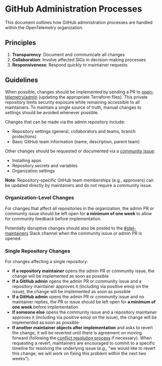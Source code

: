 # GitHub Administration Processes

This document outlines how GitHub administration processes are handled within the OpenTelemetry organization.

## Principles

1. **Transparency**: Document and communicate all changes
2. **Collaboration**: Involve affected SIGs in decision-making processes
3. **Responsiveness**: Respond quickly to maintainer requests

## Guidelines

When possible, changes should be implemented by sending a PR to
[open-telemetry/admin](https://github.com/open-telemetry/admin) (updating the appropriate Terraform
files). This private repository limits security exposure while remaining accessible to all
maintainers. To maintain a single source of truth, manual changes to settings should be avoided
whenever possible.

Changes that can be made via the admin repository include:

- Repository settings (general, collaborators and teams, branch protections)
- Basic GitHub team information (name, description, parent team)

Other changes should be requested or documented via a
[community issue](https://github.com/open-telemetry/community/issues):

- Installing apps
- Repository secrets and variables
- Organization settings

**Note**: Repository-specific GitHub team memberships (e.g., approvers) can be updated directly by
maintainers and do not require a community issue.

### Organization-Level Changes

For changes that affect all repositories in the organization, the admin PR or community issue
should be left open for **a minimum of one week** to allow for community feedback before
implementation.

Potentially disruptive changes should also be posted to the
[#otel-maintainers](https://cloud-native.slack.com/archives/C01NJ7V1KRC) Slack channel when the
community issue or admin PR is opened.

### Single Repository Changes

For changes affecting a single repository:
- **If a repository maintainer** opens the admin PR or community issue, the change will be
  implemented as soon as possible
- **If a GitHub admin** opens the admin PR or community issue and a repository maintainer
  approves it (including via positive emoji on the issue), the change will be implemented as soon
  as possible
- **If a GitHub admin** opens the admin PR or community issue and no maintainer replies, the PR
  or issue should be left open for **a minimum of one week** before implementation
- **If someone else** opens the community issue and a repository maintainer approves it
  (including via positive emoji on the issue), the change will be implemented as soon as possible
- **If another maintainer objects after implementation** and asks to revert the change, it will
  be reverted until there is agreement on moving forward (following the
  [conflict resolution process](conflict-resolution.md) if necessary). When requesting a revert,
  maintainers are encouraged to commit to a specific timeline for resolving the underlying issue
  (e.g., "we would like to revert this change; we will work on fixing this problem within the
  next two weeks").
